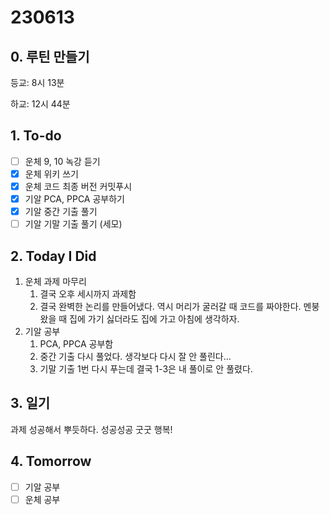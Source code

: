 # 230613

## 0. 루틴 만들기

등교: 8시 13분

하교: 12시 44분

## 1. To-do

- [ ]  운체 9, 10 녹강 듣기
- [x]  운체 위키 쓰기
- [x]  운체 코드 최종 버전 커밋푸시
- [x]  기알 PCA, PPCA 공부하기
- [x]  기알 중간 기출 풀기
- [ ]  기알 기말 기출 풀기 (세모)

## 2. Today I Did

1. 운체 과제 마무리
    1. 결국 오후 세시까지 과제함
    2. 결국 완벽한 논리를 만들어냈다. 역시 머리가 굴러갈 때 코드를 짜야한다. 멘붕왔을 때 집에 가기 싫더라도 집에 가고 아침에 생각하자. 
2. 기알 공부
    1. PCA, PPCA 공부함
    2. 중간 기출 다시 풀었다. 생각보다 다시 잘 안 풀린다… 
    3. 기말 기출 1번 다시 푸는데 결국 1-3은 내 풀이로 안 풀렸다. 

## 3. 일기

과제 성공해서 뿌듯하다. 성공성공 굿굿 행복!

## 4. Tomorrow

- [ ]  기알 공부
- [ ]  운체 공부
